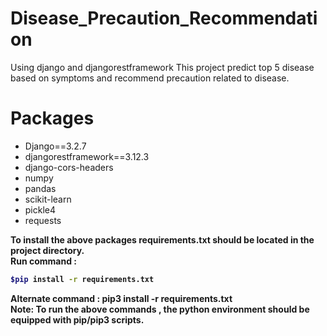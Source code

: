 # Disease_Precaution_Recommendation
Using django and djangorestframework
This project predict top 5 disease based on symptoms and recommend precaution related to disease.

# Packages

- Django==3.2.7
- djangorestframework==3.12.3
- django-cors-headers
- numpy
- pandas
- scikit-learn
- pickle4
- requests

<b> To install the above packages requirements.txt should be located in the project directory.</b>\
<b>Run command :
```bash 
$pip install -r requirements.txt
```
<b>Alternate command :</b> pip3 install -r requirements.txt\
<b>Note</b>: To run the above commands , the python environment should be equipped with pip/pip3
scripts.


